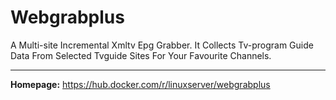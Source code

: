 # Webgrabplus

A Multi-site Incremental Xmltv Epg Grabber. It Collects Tv-program Guide Data From Selected Tvguide Sites For Your Favourite Channels.

---

**Homepage:** https://hub.docker.com/r/linuxserver/webgrabplus